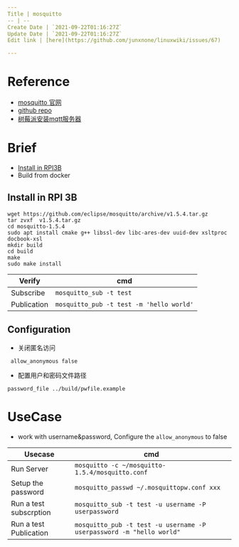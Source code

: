 ```yaml
---
Title | mosquitto
-- | --
Create Date | `2021-09-22T01:16:27Z`
Update Date | `2021-09-22T01:16:27Z`
Edit link | [here](https://github.com/junxnone/linuxwiki/issues/67)

---
```

# Reference
- [mosquitto 官网](http://mosquitto.org/)
- [github repo](https://github.com/eclipse/mosquitto)
- [树莓派安装mqtt服务器](https://blog.csdn.net/ruoyunliufeng/article/details/79174799)

# Brief
- [Install in RPI3B]()
- Build from docker

## Install in RPI 3B

```
wget https://github.com/eclipse/mosquitto/archive/v1.5.4.tar.gz
tar zvxf  v1.5.4.tar.gz
cd mosquitto-1.5.4
sudo apt install cmake g++ libssl-dev libc-ares-dev uuid-dev xsltproc docbook-xsl
mkdir build
cd build
make 
sudo make install
```

Verify | cmd
-- | --
Subscribe | `mosquitto_sub -t test`
Publication | `mosquitto_pub -t test -m 'hello world'`


## Configuration

- 关闭匿名访问

```
 allow_anonymous false
```

- 配置用户和密码文件路径

```
password_file ../build/pwfile.example
```

# UseCase
- work with username&password, Configure the  `allow_anonymous` to false

Usecase | cmd
-- | --
Run Server | `mosquitto -c ~/mosquitto-1.5.4/mosquitto.conf`
Setup the password | `mosquitto_passwd ~/.mosquittopw.conf xxx`
Run a test subscrption | `mosquitto_sub -t test -u username -P userpassword`
Run a test Publication | `mosquitto_pub -t test -u username -P userpassword -m "hello world"`


